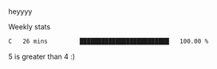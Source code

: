 heyyyy

Weekly stats
<!--START_SECTION:waka-->

```txt
C   26 mins         █████████████████████████   100.00 %
```

<!--END_SECTION:waka-->
5 is greater than 4 :)
